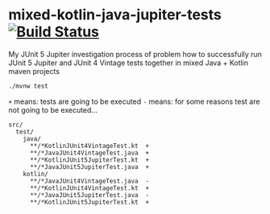 # mixed-kotlin-java-jupiter-tests [![Build Status](https://travis-ci.org/daggerok/mixed-kotlin-java-jupiter-tests.svg?branch=master)](https://travis-ci.org/daggerok/mixed-kotlin-java-jupiter-tests)
My JUnit 5 Jupiter investigation process of problem how to successfully run JUnit 5 Jupiter and JUnit 4 Vintage tests together in mixed Java + Kotlin maven projects

<!--
```bash
./mvnw clean ; ./mvnw test -U ; ./mvnw versions:display-property-updates
```
-->

```bash
./mvnw test
```

`+` means: tests are going to be executed
`-` means: for some reasons test are not going to be executed...

```
src/
  test/
    java/
      **/*KotlinJUnit4VintageTest.kt  +
      **/*JavaJUnit4VintageTest.java  +
      **/*KotlinJUnit5JupiterTest.kt  +
      **/*JavaJUnit5JupiterTest.java  +
    kotlin/
      **/*JavaJUnit4VintageTest.java  -
      **/*KotlinJUnit4VintageTest.kt  +
      **/*JavaJUnit5JupiterTest.java  -
      **/*KotlinJUnit5JupiterTest.kt  +
```

